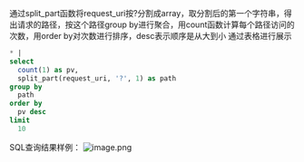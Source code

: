 通过split_part函数将request_uri按?分割成array，取分割后的第一个字符串，得出请求的路径，按这个路径group by进行聚合，用count函数计算每个路径访问的次数，用order by对次数进行排序，desc表示顺序是从大到小 通过表格进行展示
```sql
* |
select
  count(1) as pv,
  split_part(request_uri, '?', 1) as path
group by
  path
order by
  pv desc
limit
  10
```
SQL查询结果样例：
![image.png](/img/src/sqldemo/nginx访问前十的地址/9d329dcd11d9c7591507c4d07bdc9717b666820ea6b1a79bc939b186e57af58d.png)
